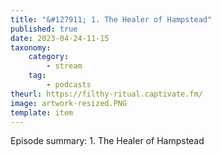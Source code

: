 ```yaml
---
title: "&#127911; 1. The Healer of Hampstead"
published: true
date: 2023-04-24-11-15
taxonomy:
    category:
        - stream
    tag:
        - podcasts
theurl: https://filthy-ritual.captivate.fm/
image: artwork-resized.PNG
template: item
---
```


Episode summary: 1. The Healer of Hampstead

